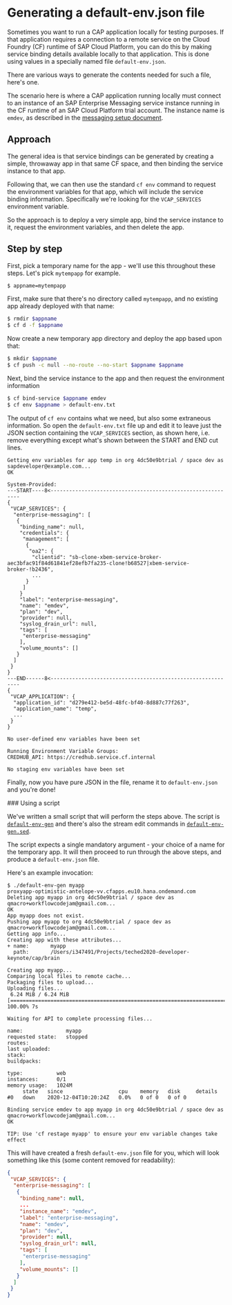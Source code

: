 # Generating a default-env.json file

Sometimes you want to run a CAP application locally for testing purposes. If that application requires a connection to a remote service on the Cloud Foundry (CF) runtime of SAP Cloud Platform, you can do this by making service binding details available locally to that application. This is done using values in a specially named file `default-env.json`.

There are various ways to generate the contents needed for such a file, here's one.

The scenario here is where a CAP application running locally must connect to an instance of an SAP Enterprise Messaging service instance running in the CF runtime of an SAP Cloud Platform trial account. The instance name is `emdev`, as described in the [messaging setup document](../../messaging-setup.md).

## Approach

The general idea is that service bindings can be generated by creating a simple, throwaway app in that same CF space, and then binding the service instance to that app.

Following that, we can then use the standard `cf env` command to request the environment variables for that app, which will include the service binding information. Specifically we're looking for the `VCAP_SERVICES` environment variable.

So the approach is to deploy a very simple app, bind the service instance to it, request the environment variables, and then delete the app.

## Step by step

First, pick a temporary name for the app - we'll use this throughout these steps. Let's pick `mytempapp` for example.

```sh
$ appname=mytempapp
```

First, make sure that there's no directory called `mytempapp`, and no existing app already deployed with that name:

```sh
$ rmdir $appname
$ cf d -f $appname
```

Now create a new temporary app directory and deploy the app based upon that:

```sh
$ mkdir $appname
$ cf push -c null --no-route --no-start $appname $appname
```

Next, bind the service instance to the app and then request the environment information

```sh
$ cf bind-service $appname emdev
$ cf env $appname > default-env.txt
```

The output of `cf env` contains what we need, but also some extraneous information. So open the `default-env.txt` file up and edit it to leave just the JSON section containing the `VCAP_SERVICES` section, as shown here, i.e. remove everything except what's shown between the START and END cut lines.

```
Getting env variables for app temp in org 4dc50e9btrial / space dev as sapdeveloper@example.com...
OK

System-Provided:
---START----8<------------------------------------------------------------
{
 "VCAP_SERVICES": {
  "enterprise-messaging": [
   {
    "binding_name": null,
    "credentials": {
     "management": [
      {
       "oa2": {
        "clientid": "sb-clone-xbem-service-broker-aec3bfac91f84d61841ef28efb7fa235-clone!b68527|xbem-service-broker-!b2436",
        ...
      }
     ]
    }
    "label": "enterprise-messaging",
    "name": "emdev",
    "plan": "dev",
    "provider": null,
    "syslog_drain_url": null,
    "tags": [
     "enterprise-messaging"
    ],
    "volume_mounts": []
   }
  ]
 }
}
---END------8<------------------------------------------------------------
{
 "VCAP_APPLICATION": {
  "application_id": "d279e412-be5d-48fc-bf40-8d887c77f263",
  "application_name": "temp",
  ...
 }
}

No user-defined env variables have been set

Running Environment Variable Groups:
CREDHUB_API: https://credhub.service.cf.internal

No staging env variables have been set

```

Finally, now you have pure JSON in the file, rename it to `default-env.json` and you're done!

### Using a script

We've written a small script that will perform the steps above. The script is [`default-env-gen`](default-env-gen) and there's also the stream edit commands in [`default-env-gen.sed`](default-env-gen.sed).

The script expects a single mandatory argument - your choice of a name for the temporary app. It will then proceed to run through the above steps, and produce a `default-env.json` file.

Here's an example invocation:

```
$ ./default-env-gen myapp
proxyapp-optimistic-antelope-vv.cfapps.eu10.hana.ondemand.com
Deleting app myapp in org 4dc50e9btrial / space dev as qmacro+workflowcodejam@gmail.com...
OK
App myapp does not exist.
Pushing app myapp to org 4dc50e9btrial / space dev as qmacro+workflowcodejam@gmail.com...
Getting app info...
Creating app with these attributes...
+ name:       myapp
  path:       /Users/i347491/Projects/teched2020-developer-keynote/cap/brain

Creating app myapp...
Comparing local files to remote cache...
Packaging files to upload...
Uploading files...
 6.24 MiB / 6.24 MiB [===================================================================================] 100.00% 7s

Waiting for API to complete processing files...

name:              myapp
requested state:   stopped
routes:
last uploaded:
stack:
buildpacks:

type:           web
instances:      0/1
memory usage:   1024M
     state   since                  cpu    memory   disk     details
#0   down    2020-12-04T10:20:24Z   0.0%   0 of 0   0 of 0

Binding service emdev to app myapp in org 4dc50e9btrial / space dev as qmacro+workflowcodejam@gmail.com...
OK

TIP: Use 'cf restage myapp' to ensure your env variable changes take effect
```

This will have created a fresh `default-env.json` file for you, which will look something like this (some content removed for readability):

```json
{
 "VCAP_SERVICES": {
  "enterprise-messaging": [
   {
    "binding_name": null,
    ...
    "instance_name": "emdev",
    "label": "enterprise-messaging",
    "name": "emdev",
    "plan": "dev",
    "provider": null,
    "syslog_drain_url": null,
    "tags": [
     "enterprise-messaging"
    ],
    "volume_mounts": []
   }
  ]
 }
}
```
